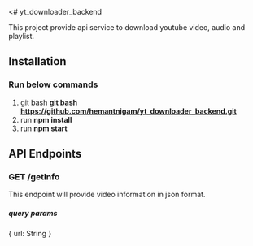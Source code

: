 <# yt_downloader_backend

This project provide api service to download youtube video, audio and playlist.

## Installation
 
### Run below commands
1. git bash <strong>git bash https://github.com/hemantnigam/yt_downloader_backend.git</strong>
2. run <strong>npm install</strong>
3. run <strong>npm start</strong>

## API Endpoints

### GET /getInfo
This endpoint will provide video information in json format.
##### query params 
{
 url: String
}
